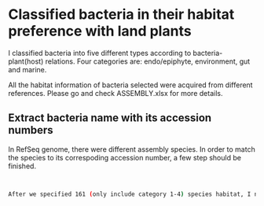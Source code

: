 # Classified bacteria in their habitat preference with land plants

I classified bacteria into five different types according to bacteria-plant(host) relations. Four categories are: endo/epiphyte, environment, gut and marine.

All the habitat information of bacteria selected were acquired from different references. Please go and check ASSEMBLY.xlsx for more details.

## Extract bacteria name with its accession numbers

In RefSeq genome, there were different assembly species. In order to match the species to its correspoding accession number, a few step should be finished.

```bash


After we specified 161 (only include category 1-4) species habitat, I named every 
